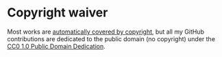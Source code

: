 # Copyright waiver

Most works are [automatically covered by copyright](
	https://alacc.org.au/faqs/#panel-137
),
but
all my GitHub contributions are dedicated to the public domain
(no copyright)
under
the [CC0
	1.0
	Public Domain Dedication](
        https://creativecommons.org/publicdomain/zero/1.0/
    ).

